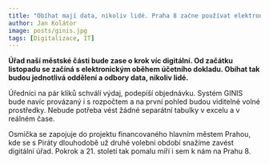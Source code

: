 ```yaml
---
title: "Obíhat mají data, nikoliv lidé. Praha 8 začne používat elektronickou podpisovou knihu"
author: Jan Kolátor
image: posts/ginis.jpg
tags: [Digitalizace, IT]
---
```


**Úřad naší městské části bude zase o krok víc digitální. Od začátku listopadu se začíná s elektronickým oběhem účetního dokladu. Obíhat tak budou jednotlivá oddělení a odbory data, nikoliv lidé.**

Úředníci na pár kliků schválí výdaj, podepíší objednávku. Systém GINIS bude navíc provázaný i s rozpočtem a na první pohled budou viditelné volné prostředky. Nebude potřeba vést žádné separátní tabulky v excelu a v reálném čase. 

Osmička se zapojuje do projektu financovaného hlavním městem Prahou, kde se s Piráty dlouhodobě už druhé volební období snažíme zavést digitální úřad. Pokrok a 21. století tak pomalu míří i sem k nám na Prahu 8.